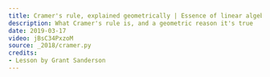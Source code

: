 ```yaml
---
title: Cramer's rule, explained geometrically | Essence of linear algebra, chapter 12
description: What Cramer's rule is, and a geometric reason it's true
date: 2019-03-17
video: jBsC34PxzoM
source: _2018/cramer.py
credits:
- Lesson by Grant Sanderson
---
```

